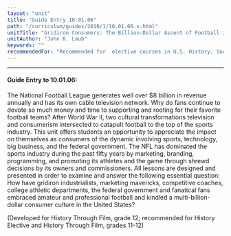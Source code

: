 ```yaml
---
layout: "unit"
title: "Guide Entry 10.01.06"
path: "/curriculum/guides/2010/1/10.01.06.x.html"
unitTitle: "Gridiron Consumers: The Billion-Dollar Ascent of Football in America"
unitAuthor: "John K. Laub"
keywords: ""
recommendedFor: "Recommended for  elective courses in U.S. History, Social Studies, and Film, grades 11 and 12"
---
```

<body>
<hr/>
<h4>
Guide Entry to 10.01.06:
</h4>
<p>
The National Football League generates well over $8 billion in revenue annually and has its own cable television network. Why do fans continue to devote so much money and time to supporting and rooting for their favorite football teams? After World War II, two cultural transformations television and consumerism  intersected to catapult football to the top of the sports industry. This unit offers students an opportunity to appreciate the impact on themselves as consumers of the dynamic involving sports, technology, big business, and the federal government. The NFL has dominated the sports industry during the past fifty years by marketing, branding, programming, and promoting its athletes and the game through shrewd decisions by its owners and commissioners. All lessons are designed and presented in order to examine and answer the following essential question: How have gridiron industrialists, marketing mavericks, competitive coaches, college athletic departments, the federal government and fanatical fans embraced amateur and professional football and kindled a multi-billion-dollar consumer culture in the United States?
</p>
<p>
(Developed for History Through Film, grade 12; recommended for History Elective and History Through Film, grades 11-12)
</p>
</body>
